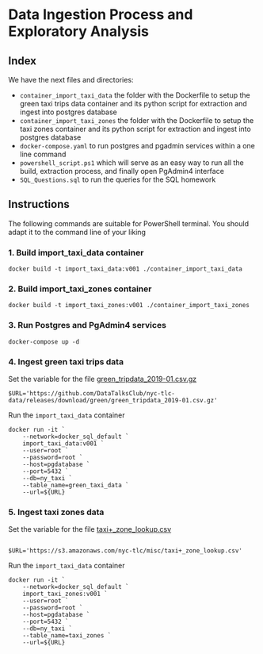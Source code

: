 # Data Ingestion Process and Exploratory Analysis

## Index
We have the next files and directories:
- ```container_import_taxi_data``` the folder with the Dockerfile to setup the green taxi trips data container and its python script for extraction and ingest into postgres database
- ```container_import_taxi_zones``` the folder with the Dockerfile to setup the taxi zones container and its python script for extraction and ingest into postgres database
- ```docker-compose.yaml``` to run postgres and pgadmin services within a one line command
- ```powershell_script.ps1``` which will serve as an easy way to run all the build, extraction process, and finally open PgAdmin4 interface
- ```SQL_Questions.sql``` to run the queries for the SQL homework

## Instructions
The following commands are suitable for PowerShell terminal. You should adapt it to the command line of your liking

### 1. Build import_taxi_data container
``````
docker build -t import_taxi_data:v001 ./container_import_taxi_data
``````

### 2. Build import_taxi_zones container
``````
docker build -t import_taxi_zones:v001 ./container_import_taxi_zones
``````

### 3. Run Postgres and PgAdmin4 services 
``````
docker-compose up -d
``````

### 4. Ingest green taxi trips data
Set the variable for the file [green_tripdata_2019-01.csv.gz](https://github.com/DataTalksClub/nyc-tlc-data/releases/download/green/green_tripdata_2019-01.csv.gz)

``````
$URL='https://github.com/DataTalksClub/nyc-tlc-data/releases/download/green/green_tripdata_2019-01.csv.gz'
``````

Run the ```import_taxi_data``` container

``````
docker run -it `
    --network=docker_sql_default `
    import_taxi_data:v001 `
    --user=root `
    --password=root `
    --host=pgdatabase `
    --port=5432 `
    --db=ny_taxi `
    --table_name=green_taxi_data `
    --url=${URL}
``````

### 5. Ingest taxi zones data
Set the variable for the file [taxi+_zone_lookup.csv](https://s3.amazonaws.com/nyc-tlc/misc/taxi+_zone_lookup.csv)
``````

$URL='https://s3.amazonaws.com/nyc-tlc/misc/taxi+_zone_lookup.csv'

``````

Run the ```import_taxi_data``` container

```
docker run -it `
    --network=docker_sql_default `
    import_taxi_zones:v001 `
    --user=root `
    --password=root `
    --host=pgdatabase `
    --port=5432 `
    --db=ny_taxi `
    --table_name=taxi_zones `
    --url=${URL}
``````

